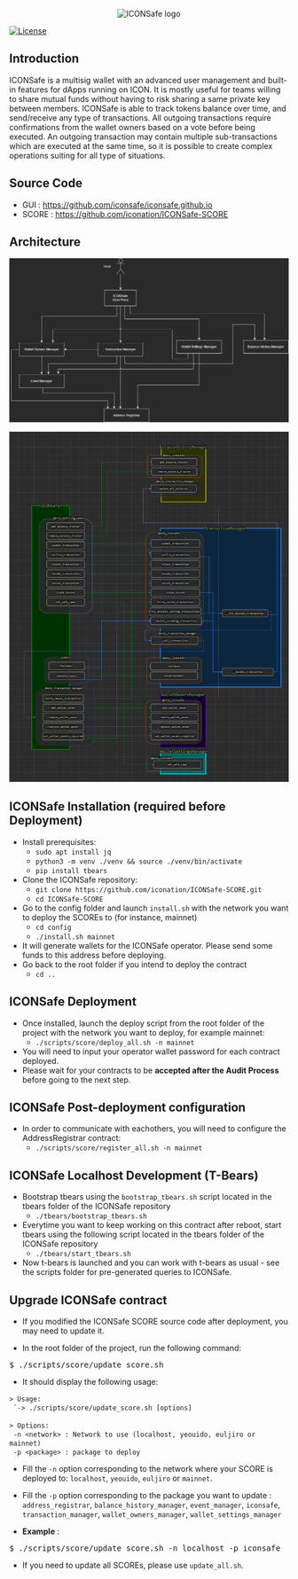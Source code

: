 <p align="center">
  <img 
    src="https://i.imgur.com/Ei7w5Om.png" 
    width="520px"
    alt="ICONSafe logo">
</p>

 [![License](https://img.shields.io/badge/License-Apache%202.0-blue.svg)](https://opensource.org/licenses/Apache-2.0)

## Introduction

ICONSafe is a multisig wallet with an advanced user management and built-in features for dApps running on ICON. It is mostly useful for teams willing to share mutual funds without having to risk sharing a same private key between members. 
ICONSafe is able to track tokens balance over time, and send/receive any type of transactions. All outgoing transactions require confirmations from the wallet owners based on a vote before being executed. An outgoing transaction may contain multiple sub-transactions which are executed at the same time, so it is possible to create complex operations suiting for all type of situations.

## Source Code

* GUI : https://github.com/iconsafe/iconsafe.github.io
* SCORE : https://github.com/iconation/ICONSafe-SCORE

## Architecture

![./docs/ICONSafe_Contracts_Interactions.png](./docs/ICONSafe_Contracts_Interactions.png)

![./docs/ICONSafe_Infrastructure.png](./docs/ICONSafe_Infrastructure.png)

## ICONSafe Installation (required before Deployment)

  * Install prerequisites:
    * `sudo apt install jq`
    * `python3 -m venv ./venv && source ./venv/bin/activate`
    * `pip install tbears`
  * Clone the ICONSafe repository:
    * `git clone https://github.com/iconation/ICONSafe-SCORE.git`
    * `cd ICONSafe-SCORE`
  * Go to the config folder and launch `install.sh` with the network you want to deploy the SCOREs to (for instance, mainnet)
    * `cd config`
    * `./install.sh mainnet`
  * It will generate wallets for the ICONSafe operator. Please send some funds to this address before deploying.
  * Go back to the root folder if you intend to deploy the contract
    * `cd ..`

## ICONSafe Deployment

  * Once installed, launch the deploy script from the root folder of the project with the network you want to deploy, for example mainnet:
    * `./scripts/score/deploy_all.sh -n mainnet`
  * You will need to input your operator wallet password for each contract deployed.
  * Please wait for your contracts to be **accepted after the Audit Process** before going to the next step.

## ICONSafe Post-deployment configuration

  * In order to communicate with eachothers, you will need to configure the AddressRegistrar contract:
    * `./scripts/score/register_all.sh -n mainnet`


## ICONSafe Localhost Development (T-Bears)

  * Bootstrap tbears using the `bootstrap_tbears.sh` script located in the tbears folder of the ICONSafe repository
    * `./tbears/bootstrap_tbears.sh`
  * Everytime you want to keep working on this contract after reboot, start tbears using the following script located in the tbears folder of the ICONSafe repository
    * `./tbears/start_tbears.sh`
  * Now t-bears is launched and you can work with t-bears as usual - see the scripts folder for pre-generated queries to ICONSafe.

## Upgrade ICONSafe contract

- If you modified the ICONSafe SCORE source code after deployment, you may need to update it.

- In the root folder of the project, run the following command:
<pre>$ ./scripts/score/update_score.sh</pre>

- It should display the following usage:
```
> Usage:
 `-> ./scripts/score/update_score.sh [options]

> Options:
 -n <network> : Network to use (localhost, yeouido, euljiro or mainnet)
 -p <package> : package to deploy
```

- Fill the `-n` option corresponding to the network where your SCORE is deployed to: `localhost`, `yeouido`, `euljiro` or `mainnet`.
- Fill the `-p` option corresponding to the package you want to update : `address_registrar`, `balance_history_manager`, `event_manager`, `iconsafe`, `transaction_manager`, `wallet_owners_manager`, `wallet_settings_manager`


- **Example** :
<pre>$ ./scripts/score/update_score.sh -n localhost -p iconsafe</pre>


- If you need to update all SCOREs, please use `update_all.sh`.